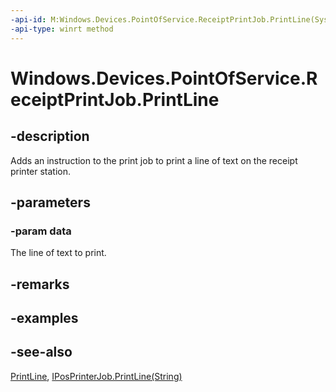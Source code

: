 ```yaml
---
-api-id: M:Windows.Devices.PointOfService.ReceiptPrintJob.PrintLine(System.String)
-api-type: winrt method
---
```


<!-- Method syntax
public void PrintLine(System.String data)
-->

# Windows.Devices.PointOfService.ReceiptPrintJob.PrintLine

## -description
Adds an instruction to the print job to print a line of text on the receipt printer station.

## -parameters
### -param data
The line of text to print.

## -remarks

## -examples

## -see-also
[PrintLine](receiptprintjob_printline_144630531.md), [IPosPrinterJob.PrintLine(String)](iposprinterjob_printline_1360992803.md)